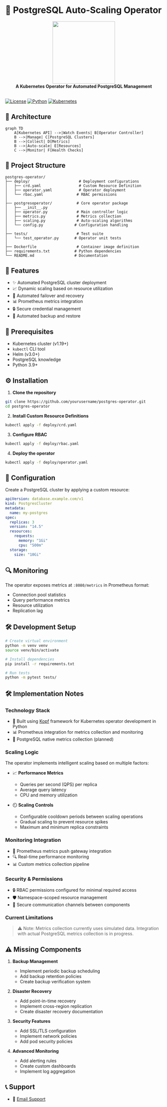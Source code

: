 # 🐘 PostgreSQL Auto-Scaling Operator

<div align="center">
  <img src="https://raw.githubusercontent.com/postgres/postgres/master/doc/src/sgml/logos/postgresql-logo.png" width="200">
  <br>
  <strong>A Kubernetes Operator for Automated PostgreSQL Management</strong>
  <br><br>
</div>

[![License](https://img.shields.io/badge/license-Apache%202.0-blue.svg)](LICENSE)
[![Python](https://img.shields.io/badge/python-v3.9+-blue.svg)](https://www.python.org/)
[![Kubernetes](https://img.shields.io/badge/kubernetes-%3E%3D%201.19-brightgreen.svg)](https://kubernetes.io/)


## 🔧 Architecture

```mermaid
graph TD
    A[Kubernetes API] -->|Watch Events| B[Operator Controller]
    B -->|Manage| C[PostgreSQL Clusters]
    B -->|Collect| D[Metrics]
    B -->|Auto-scale| E[Resources]
    C -->|Monitor| F[Health Checks]
```

## 📁 Project Structure

```
postgres-operator/
├── deploy/                      # Deployment configurations
│   ├── crd.yaml                 # Custom Resource Definition
│   ├── operator.yaml            # Operator deployment
│   └── rbac.yaml               # RBAC permissions
│
├── postgresoperator/           # Core operator package
│   ├── __init__.py
│   ├── operator.py             # Main controller logic
│   ├── metrics.py              # Metrics collection
│   ├── scaling.py              # Auto-scaling algorithms
│   └── config.py              # Configuration handling
│
├── tests/                      # Test suite
│   └── test_operator.py       # Operator unit tests
│
├── Dockerfile                  # Container image definition
├── requirements.txt           # Python dependencies
└── README.md                  # Documentation
```             


## 🎯 Features

- ✨ Automated PostgreSQL cluster deployment
- 📈 Dynamic scaling based on resource utilization
- 🔄 Automated failover and recovery
- 📊 Prometheus metrics integration
- 🔒 Secure credential management
- 💾 Automated backup and restore

## 🚀 Prerequisites

- Kubernetes cluster (v1.19+)
- `kubectl` CLI tool
- Helm (v3.0+)
- PostgreSQL knowledge
- Python 3.9+

## ⚙️ Installation

1. **Clone the repository**
```bash
git clone https://github.com/yourusername/postgres-operator.git
cd postgres-operator
```

2. **Install Custom Resource Definitions**
```bash
kubectl apply -f deploy/crd.yaml
```

3. **Configure RBAC**
```bash
kubectl apply -f deploy/rbac.yaml
```

4. **Deploy the operator**
```bash
kubectl apply -f deploy/operator.yaml
```

## 📝 Configuration

Create a PostgreSQL cluster by applying a custom resource:

```yaml
apiVersion: database.example.com/v1
kind: PostgresCluster
metadata:
  name: my-postgres
spec:
  replicas: 3
  version: "14.5"
  resources:
    requests:
      memory: "1Gi"
      cpu: "500m"
  storage:
    size: "10Gi"
```

## 🔍 Monitoring

The operator exposes metrics at `:8080/metrics` in Prometheus format:
- Connection pool statistics
- Query performance metrics
- Resource utilization
- Replication lag

## 🛠️ Development Setup

```bash
# Create virtual environment
python -m venv venv
source venv/bin/activate

# Install dependencies
pip install -r requirements.txt

# Run tests
python -m pytest tests/
```

## 🛠️ Implementation Notes

### Technology Stack
- 🔄 Built using [Kopf](https://github.com/nolar/kopf) framework for Kubernetes operator development in Python
- 📊 Prometheus integration for metrics collection and monitoring
- 🐘 PostgreSQL native metrics collection (planned)

### Scaling Logic
The operator implements intelligent scaling based on multiple factors:

- 📈 **Performance Metrics**
  - Queries per second (QPS) per replica
  - Average query latency
  - CPU and memory utilization

- ⏲️ **Scaling Controls**
  - Configurable cooldown periods between scaling operations
  - Gradual scaling to prevent resource spikes
  - Maximum and minimum replica constraints

### Monitoring Integration
- 📡 Prometheus metrics push gateway integration
- 🔍 Real-time performance monitoring
- 📊 Custom metrics collection pipeline

### Security & Permissions
- 🔒 RBAC permissions configured for minimal required access
- 🛡️ Namespace-scoped resource management
- 🔐 Secure communication channels between components

### Current Limitations
> ⚠️ Note: Metrics collection currently uses simulated data. Integration with actual PostgreSQL metrics collection is in progress.

## ⚠️ Missing Components

1. **Backup Management**
   - Implement periodic backup scheduling
   - Add backup retention policies
   - Create backup verification system

2. **Disaster Recovery**
   - Add point-in-time recovery
   - Implement cross-region replication
   - Create disaster recovery documentation

3. **Security Features**
   - Add SSL/TLS configuration
   - Implement network policies
   - Add pod security policies

4. **Advanced Monitoring**
   - Add alerting rules
   - Create custom dashboards
   - Implement log aggregation


## 📞 Support

- 📧 [Email Support](mailto:naeem.ali@devopshound.com)

